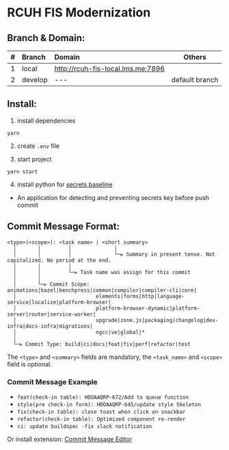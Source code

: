 # RCUH FIS Modernization

## Branch & Domain:

| #   | Branch  | Domain                            |     Others     |
| --- | :------ | :-------------------------------- | :------------: |
| 1   | local   | http://rcuh-fis-local.lms.me:7896 |                |
| 2   | develop | ---                               | default branch |

## Install:

1. install dependencies

```
yarn
```

2. create `.env` file

3. start project

```
yarn start
```

4. install python for [secrets baseline](https://github.com/Yelp/detect-secrets)

- An application for detecting and preventing secrets key before push commit

## Commit Message Format:

```
<type>(<scope>): <task name> | <short summary>
  │       │         │              │
  │       │         │              └─⫸ Summary in present tense. Not capitalized. No period at the end.
  │       │         │
  │       │         └─⫸ Task name was assign for this commit
  │       │
  │       └─⫸ Commit Scope: animations|bazel|benchpress|common|compiler|compiler-cli|core|
  │                          elements|forms|http|language-service|localize|platform-browser|
  │                          platform-browser-dynamic|platform-server|router|service-worker|
  │                          upgrade|zone.js|packaging|changelog|dev-infra|docs-infra|migrations|
  │                          ngcc|ve|global|*
  │
  └─⫸ Commit Type: build|ci|docs|feat|fix|perf|refactor|test
```

The `<type>` and `<summary>` fields are mandatory, the `<task_name>` and `<scope>` field is optional.

### Commit Message Example

- `feat(check-in table): HDOAAQRP-672/Add to queue function`
- `style(pre check-in form): HDOAAQRP-645/update style Skeleton`
- `fix(check-in table): close toast when click on snackbar`
- `refactor(check-in table): Optimized component re-render`
- `ci: update buildspec -fix slack notification`

Or install extension: [Commit Message Editor](https://marketplace.visualstudio.com/items?itemName=adam-bender.commit-message-editor)
